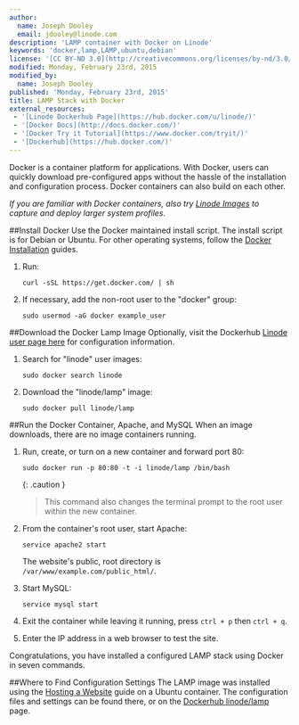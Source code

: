 ```yaml
---
author:
  name: Joseph Dooley
  email: jdooley@linode.com
description: 'LAMP container with Docker on Linode'
keywords: 'docker,lamp,LAMP,ubuntu,debian'
license: '[CC BY-ND 3.0](http://creativecommons.org/licenses/by-nd/3.0/us/)'
modified: Monday, February 23rd, 2015
modified_by:
  name: Joseph Dooley
published: 'Monday, February 23rd, 2015'
title: LAMP Stack with Docker
external_resources:
 - '[Linode Dockerhub Page](https://hub.docker.com/u/linode/)'
 - '[Docker Docs](http://docs.docker.com/)'
 - '[Docker Try it Tutorial](https://www.docker.com/tryit/)'
 - '[Dockerhub](https://hub.docker.com/)'
---
```


Docker is a container platform for applications. With Docker, users can quickly download pre-configured apps without the hassle of the installation and configuration process. Docker containers can also build on each other. 

*If you are familiar with Docker containers, also try [Linode Images](/docs/platform/linode-images) to capture and deploy larger system profiles.*

##Install Docker
Use the Docker maintained install script. The install script is for Debian or Ubuntu. For other operating systems, follow the [Docker Installation](https://docs.docker.com/en/latest/installation/) guides.

1.  Run:

        curl -sSL https://get.docker.com/ | sh

2.  If necessary, add the non-root user to the "docker" group:

        sudo usermod -aG docker example_user

##Download the Docker Lamp Image
Optionally, visit the Dockerhub [Linode user page here](https://hub.docker.com/u/linode/) for configuration information. 

1.  Search for "linode" user images:

        sudo docker search linode

2.  Download the "linode/lamp" image:

        sudo docker pull linode/lamp

##Run the Docker Container, Apache, and MySQL
When an image downloads, there are no image containers running. 

1.  Run, create, or turn on a new container and forward port 80:

        sudo docker run -p 80:80 -t -i linode/lamp /bin/bash

     {: .caution }
    >
    > This command also changes the terminal prompt to the root user within the new container.

2.  From the container's root user, start Apache:

        service apache2 start

    The website's public, root directory is `/var/www/example.com/public_html/`.

3.  Start MySQL:

        service mysql start

4.  Exit the container while leaving it running, press `ctrl + p` then `ctrl + q`.

5. Enter the IP address in a web browser to test the site.

Congratulations, you have installed a configured LAMP stack using Docker in seven commands. 

##Where to Find Configuration Settings
The LAMP image was installed using the [Hosting a Website](/docs/websites/hosting-a-website) guide on a Ubuntu container. The configuration files and settings can be found there, or on the [Dockerhub linode/lamp](https://registry.hub.docker.com/u/linode/lamp/) page.